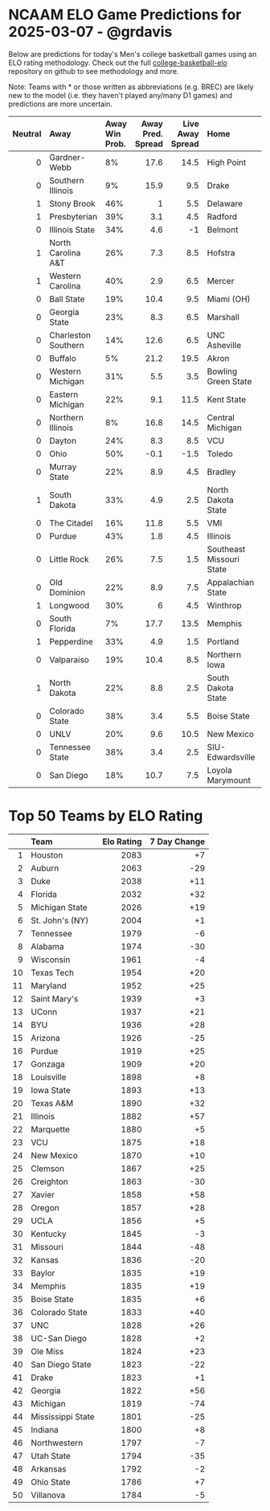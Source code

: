 # NCAAM ELO Game Predictions for 2025-03-07 - @grdavis
Below are predictions for today's Men's college basketball games using an ELO rating methodology. Check out the full [college-basketball-elo](https://github.com/grdavis/college-basketball-elo) repository on github to see methodology and more.

Note: Teams with * or those written as abbreviations (e.g. BREC) are likely new to the model (i.e. they haven't played any/many D1 games) and predictions are more uncertain.

|   Neutral | Away                | Away Win Prob.   |   Away Pred. Spread |   Live Away Spread | Home                     | Home Win Prob.   |   Home Pred. Spread |
|----------:|:--------------------|:-----------------|--------------------:|-------------------:|:-------------------------|:-----------------|--------------------:|
|         0 | Gardner-Webb        | 8%               |                17.6 |               14.5 | High Point               | 92%              |               -17.6 |
|         0 | Southern Illinois   | 9%               |                15.9 |                9.5 | Drake                    | 91%              |               -15.9 |
|         1 | Stony Brook         | 46%              |                 1   |                5.5 | Delaware                 | 54%              |                -1   |
|         1 | Presbyterian        | 39%              |                 3.1 |                4.5 | Radford                  | 61%              |                -3.1 |
|         0 | Illinois State      | 34%              |                 4.6 |               -1   | Belmont                  | 66%              |                -4.6 |
|         1 | North Carolina A&T  | 26%              |                 7.3 |                8.5 | Hofstra                  | 74%              |                -7.3 |
|         1 | Western Carolina    | 40%              |                 2.9 |                6.5 | Mercer                   | 60%              |                -2.9 |
|         0 | Ball State          | 19%              |                10.4 |                9.5 | Miami (OH)               | 81%              |               -10.4 |
|         0 | Georgia State       | 23%              |                 8.3 |                6.5 | Marshall                 | 77%              |                -8.3 |
|         0 | Charleston Southern | 14%              |                12.6 |                6.5 | UNC Asheville            | 86%              |               -12.6 |
|         0 | Buffalo             | 5%               |                21.2 |               19.5 | Akron                    | 95%              |               -21.2 |
|         0 | Western Michigan    | 31%              |                 5.5 |                3.5 | Bowling Green State      | 69%              |                -5.5 |
|         0 | Eastern Michigan    | 22%              |                 9.1 |               11.5 | Kent State               | 78%              |                -9.1 |
|         0 | Northern Illinois   | 8%               |                16.8 |               14.5 | Central Michigan         | 92%              |               -16.8 |
|         0 | Dayton              | 24%              |                 8.3 |                8.5 | VCU                      | 76%              |                -8.3 |
|         0 | Ohio                | 50%              |                -0.1 |               -1.5 | Toledo                   | 50%              |                 0.1 |
|         0 | Murray State        | 22%              |                 8.9 |                4.5 | Bradley                  | 78%              |                -8.9 |
|         1 | South Dakota        | 33%              |                 4.9 |                2.5 | North Dakota State       | 67%              |                -4.9 |
|         0 | The Citadel         | 16%              |                11.8 |                5.5 | VMI                      | 84%              |               -11.8 |
|         0 | Purdue              | 43%              |                 1.8 |                4.5 | Illinois                 | 57%              |                -1.8 |
|         0 | Little Rock         | 26%              |                 7.5 |                1.5 | Southeast Missouri State | 74%              |                -7.5 |
|         0 | Old Dominion        | 22%              |                 8.9 |                7.5 | Appalachian State        | 78%              |                -8.9 |
|         1 | Longwood            | 30%              |                 6   |                4.5 | Winthrop                 | 70%              |                -6   |
|         0 | South Florida       | 7%               |                17.7 |               13.5 | Memphis                  | 93%              |               -17.7 |
|         1 | Pepperdine          | 33%              |                 4.9 |                1.5 | Portland                 | 67%              |                -4.9 |
|         0 | Valparaiso          | 19%              |                10.4 |                8.5 | Northern Iowa            | 81%              |               -10.4 |
|         1 | North Dakota        | 22%              |                 8.8 |                2.5 | South Dakota State       | 78%              |                -8.8 |
|         0 | Colorado State      | 38%              |                 3.4 |                5.5 | Boise State              | 62%              |                -3.4 |
|         0 | UNLV                | 20%              |                 9.6 |               10.5 | New Mexico               | 80%              |                -9.6 |
|         0 | Tennessee State     | 38%              |                 3.4 |                2.5 | SIU-Edwardsville         | 62%              |                -3.4 |
|         0 | San Diego           | 18%              |                10.7 |                7.5 | Loyola Marymount         | 82%              |               -10.7 |

# Top 50 Teams by ELO Rating
|    | Team              |   Elo Rating |   7 Day Change |
|---:|:------------------|-------------:|---------------:|
|  1 | Houston           |         2083 |             +7 |
|  2 | Auburn            |         2063 |            -29 |
|  3 | Duke              |         2038 |            +11 |
|  4 | Florida           |         2032 |            +32 |
|  5 | Michigan State    |         2026 |            +19 |
|  6 | St. John's (NY)   |         2004 |             +1 |
|  7 | Tennessee         |         1979 |             -6 |
|  8 | Alabama           |         1974 |            -30 |
|  9 | Wisconsin         |         1961 |             -4 |
| 10 | Texas Tech        |         1954 |            +20 |
| 11 | Maryland          |         1952 |            +25 |
| 12 | Saint Mary's      |         1939 |             +3 |
| 13 | UConn             |         1937 |            +21 |
| 14 | BYU               |         1936 |            +28 |
| 15 | Arizona           |         1926 |            -25 |
| 16 | Purdue            |         1919 |            +25 |
| 17 | Gonzaga           |         1909 |            +20 |
| 18 | Louisville        |         1898 |             +8 |
| 19 | Iowa State        |         1893 |            +13 |
| 20 | Texas A&M         |         1890 |            +32 |
| 21 | Illinois          |         1882 |            +57 |
| 22 | Marquette         |         1880 |             +5 |
| 23 | VCU               |         1875 |            +18 |
| 24 | New Mexico        |         1870 |            +10 |
| 25 | Clemson           |         1867 |            +25 |
| 26 | Creighton         |         1863 |            -30 |
| 27 | Xavier            |         1858 |            +58 |
| 28 | Oregon            |         1857 |            +28 |
| 29 | UCLA              |         1856 |             +5 |
| 30 | Kentucky          |         1845 |             -3 |
| 31 | Missouri          |         1844 |            -48 |
| 32 | Kansas            |         1836 |            -20 |
| 33 | Baylor            |         1835 |            +19 |
| 34 | Memphis           |         1835 |            +19 |
| 35 | Boise State       |         1835 |             +6 |
| 36 | Colorado State    |         1833 |            +40 |
| 37 | UNC               |         1828 |            +26 |
| 38 | UC-San Diego      |         1828 |             +2 |
| 39 | Ole Miss          |         1824 |            +23 |
| 40 | San Diego State   |         1823 |            -22 |
| 41 | Drake             |         1823 |             +1 |
| 42 | Georgia           |         1822 |            +56 |
| 43 | Michigan          |         1819 |            -74 |
| 44 | Mississippi State |         1801 |            -25 |
| 45 | Indiana           |         1800 |             +8 |
| 46 | Northwestern      |         1797 |             -7 |
| 47 | Utah State        |         1794 |            -35 |
| 48 | Arkansas          |         1792 |             -2 |
| 49 | Ohio State        |         1786 |             +7 |
| 50 | Villanova         |         1784 |             -5 |